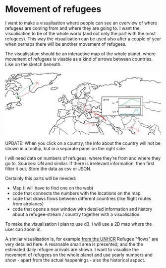 # Movement of refugees

I want to make a visualisation where people can see an overview of where refugees are coming from and where they are going to. I want the visualisation to be of the whole world (and not only the part with the most refugees). This way the visualisation can be used also after a couple of year when perhaps there will be another movement of refugees.

The visualisation should be an interactive map of the whole planet, where movement of refugees is visable as a kind of arrows between countries. Like on the sketch beneath.

![](doc/first_sketch.png)

UPDATE: When you click on a country, the info about the country will not be shown in a tooltip, but in a separate panel on the right side.

I will need data on numbers of refugees, where they’re from and where they go to. Sources: UN and similar. If there is irrelevant information, then first filter it out. Store the data as csv or JSON.

Certainly this parts will be needed:

  * Map (I will have to find one on the web)
  * code that connects the numbers with the locations on the map
  * code that draws flows between different countries (like flight routes from airplanes)
  * code that opens a new window with detailed information and history about a refugee-stream / country together with a visualisation.

To make the visualisation I plan to use d3. I will use a 2D map where the user can zoom in.

A similar visualisation is, for example [from the UNHCR](http://data.unhcr.org/mediterranean/country.php?id=502) Refugee "flows" are very detailed here. A resanable small area is presented, and the the estimated daily refugee arrivals are shown. I want to visualise the movement of refugees on the whole planet and use yearly numbers and show - apart from the actual happenings - also the historical aspect.